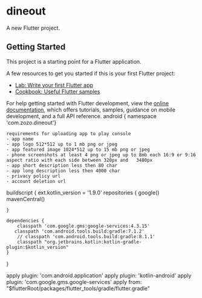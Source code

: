 # dineout

A new Flutter project.

## Getting Started

This project is a starting point for a Flutter application.

A few resources to get you started if this is your first Flutter project:

- [Lab: Write your first Flutter app](https://docs.flutter.dev/get-started/codelab)
- [Cookbook: Useful Flutter samples](https://docs.flutter.dev/cookbook)

For help getting started with Flutter development, view the
[online documentation](https://docs.flutter.dev/), which offers tutorials,
samples, guidance on mobile development, and a full API reference.
android {
namespace 'com.zozo.dineout'}

    requirements for uploading app to play console
    - app name
    - app logo 512*512 up to 1 mb png or jpeg
    - app featured image 1024*512 up to 15 mb png or jpeg
    - phone screenshots at least 4 png or jpeg up to 8mb each 16:9 or 9:16 aspect ratio with each side between 320px and   3480px
    - app short description less then 80 char
    - app long description less then 4000 char
    - privacy policy url
    - account deletion url

buildscript {
    ext.kotlin_version = '1.9.0'
    repositories {
        google()
        mavenCentral()
        
    }

    dependencies {
        classpath 'com.google.gms:google-services:4.3.15'
       classpath 'com.android.tools.build:gradle:7.1.2'
        // classpath 'com.android.tools.build:gradle:8.1.1'
        classpath "org.jetbrains.kotlin:kotlin-gradle-plugin:$kotlin_version"
    }
}

apply plugin: 'com.android.application'
apply plugin: 'kotlin-android'
apply plugin: 'com.google.gms.google-services'
apply from: "$flutterRoot/packages/flutter_tools/gradle/flutter.gradle"
